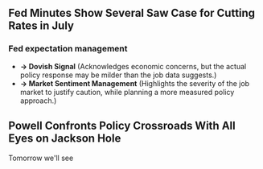## Fed Minutes Show Several Saw Case for Cutting Rates in July

### Fed expectation management

  - **→ Dovish Signal** (Acknowledges economic concerns, but the actual policy response may be milder than the job data suggests.)
  - **→ Market Sentiment Management** (Highlights the severity of the job market to justify caution, while planning a more measured policy approach.)

## Powell Confronts Policy Crossroads With All Eyes on Jackson Hole

Tomorrow we'll see